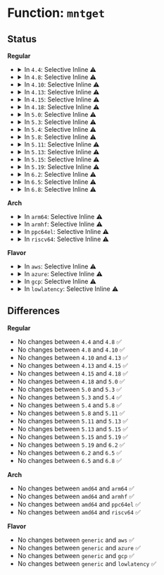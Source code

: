 # Function: <code>mntget</code>

## Status
<b>Regular</b>
<ul>
<li>
<details>
<summary>In <code>4.4</code>: Selective Inline ⚠️</summary>

```c
struct vfsmount *mntget(struct vfsmount *mnt);
```

**Collision:** Unique Global

**Inline:** Selective

**Transformation:** False

**Instances:**

```
In fs/namespace.c (ffffffff8122b610)
Location: fs/namespace.c:1149
Inline: True
Inline callers:
  - fs/namespace.c:copy_mnt_ns
  - fs/namespace.c:copy_mnt_ns
Direct callers:
  - kernel/trace/trace.c:trace_automount
  - mm/shmem.c:__shmem_file_setup
  - mm/shmem.c:__shmem_file_setup
  - fs/pipe.c:create_pipe_files
  - fs/namei.c:path_get
  - fs/namei.c:follow_managed
  - fs/namei.c:pick_link
  - fs/namei.c:path_mountpoint
  - fs/namei.c:path_openat
  - fs/libfs.c:simple_pin_fs
  - fs/nsfs.c:ns_get_path
  - fs/aio.c:SyS_io_setup
  - fs/fhandle.c:do_handle_open
  - fs/fhandle.c:do_handle_open
  - fs/hugetlbfs/inode.c:hugetlb_file_setup
  - fs/ecryptfs/inode.c:ecryptfs_lookup
  - ipc/mqueue.c:SyS_mq_open
  - net/socket.c:sock_alloc_file
  - net/unix/af_unix.c:unix_bind
```
**Symbols:**

```
ffffffff8122b610-ffffffff8122b62a: mntget (STB_GLOBAL)
```
</details>
</li>
<li>
<details>
<summary>In <code>4.8</code>: Selective Inline ⚠️</summary>

```c
struct vfsmount *mntget(struct vfsmount *mnt);
```

**Collision:** Unique Global

**Inline:** Selective

**Transformation:** False

**Instances:**

```
In fs/namespace.c (ffffffff812582e8)
Location: fs/namespace.c:1149
Inline: True
Inline callers:
  - fs/namespace.c:copy_mnt_ns
  - fs/namespace.c:copy_mnt_ns
Direct callers:
  - kernel/trace/trace.c:trace_automount
  - mm/shmem.c:__shmem_file_setup
  - mm/shmem.c:__shmem_file_setup
  - fs/pipe.c:create_pipe_files
  - fs/namei.c:path_mountpoint
  - fs/namei.c:pick_link
  - fs/namei.c:follow_managed
  - fs/namei.c:path_get
  - fs/libfs.c:simple_pin_fs
  - fs/nsfs.c:ns_get_path
  - fs/aio.c:aio_setup_ring
  - fs/fhandle.c:do_handle_open
  - fs/fhandle.c:do_handle_open
  - fs/hugetlbfs/inode.c:hugetlb_file_setup
  - fs/ecryptfs/inode.c:ecryptfs_lookup
  - ipc/mqueue.c:SyS_mq_open
  - net/socket.c:sock_alloc_file
  - net/unix/af_unix.c:unix_bind
```
**Symbols:**

```
ffffffff81253d80-ffffffff81253d9a: mntget (STB_GLOBAL)
```
</details>
</li>
<li>
<details>
<summary>In <code>4.10</code>: Selective Inline ⚠️</summary>

```c
struct vfsmount *mntget(struct vfsmount *mnt);
```

**Collision:** Unique Global

**Inline:** Selective

**Transformation:** False

**Instances:**

```
In fs/namespace.c (ffffffff8126b780)
Location: fs/namespace.c:1194
Inline: True
Inline callers:
  - fs/namespace.c:copy_mnt_ns
  - fs/namespace.c:copy_mnt_ns
Direct callers:
  - kernel/trace/trace.c:trace_automount
  - mm/shmem.c:__shmem_file_setup
  - mm/shmem.c:__shmem_file_setup
  - fs/pipe.c:create_pipe_files
  - fs/namei.c:pick_link
  - fs/namei.c:follow_managed
  - fs/namei.c:path_get
  - fs/libfs.c:simple_pin_fs
  - fs/nsfs.c:__ns_get_path
  - fs/aio.c:aio_setup_ring
  - fs/fhandle.c:do_handle_open
  - fs/fhandle.c:do_handle_open
  - fs/hugetlbfs/inode.c:hugetlb_file_setup
  - fs/ecryptfs/inode.c:ecryptfs_lookup
  - ipc/mqueue.c:SyS_mq_open
  - net/socket.c:sock_alloc_file
  - net/unix/af_unix.c:unix_bind
```
**Symbols:**

```
ffffffff81267050-ffffffff8126706a: mntget (STB_GLOBAL)
```
</details>
</li>
<li>
<details>
<summary>In <code>4.13</code>: Selective Inline ⚠️</summary>

```c
struct vfsmount *mntget(struct vfsmount *mnt);
```

**Collision:** Unique Global

**Inline:** Selective

**Transformation:** False

**Instances:**

```
In fs/namespace.c (ffffffff81278f42)
Location: fs/namespace.c:1195
Inline: True
Inline callers:
  - fs/namespace.c:copy_mnt_ns
  - fs/namespace.c:copy_mnt_ns
Direct callers:
  - kernel/trace/trace.c:trace_automount
  - fs/pipe.c:create_pipe_files
  - fs/namei.c:pick_link
  - fs/namei.c:follow_managed
  - fs/namei.c:path_get
  - fs/libfs.c:simple_pin_fs
  - fs/nsfs.c:__ns_get_path
  - fs/aio.c:aio_setup_ring
  - fs/fhandle.c:do_handle_open
  - fs/fhandle.c:do_handle_open
  - fs/hugetlbfs/inode.c:hugetlb_file_setup
  - fs/ecryptfs/inode.c:ecryptfs_lookup
  - ipc/mqueue.c:do_mq_open
  - net/socket.c:sock_alloc_file
  - net/unix/af_unix.c:unix_bind
```
**Symbols:**

```
ffffffff812748a0-ffffffff812748ba: mntget (STB_GLOBAL)
```
</details>
</li>
<li>
<details>
<summary>In <code>4.15</code>: Selective Inline ⚠️</summary>

```c
struct vfsmount *mntget(struct vfsmount *mnt);
```

**Collision:** Unique Global

**Inline:** Selective

**Transformation:** False

**Instances:**

```
In fs/namespace.c (ffffffff8129b982)
Location: fs/namespace.c:1260
Inline: True
Inline callers:
  - fs/namespace.c:copy_mnt_ns
  - fs/namespace.c:copy_mnt_ns
Direct callers:
  - kernel/trace/trace.c:trace_automount
  - fs/pipe.c:create_pipe_files
  - fs/namei.c:pick_link
  - fs/namei.c:follow_managed
  - fs/namei.c:follow_up
  - fs/namei.c:path_get
  - fs/libfs.c:simple_pin_fs
  - fs/nsfs.c:__ns_get_path
  - fs/aio.c:aio_setup_ring
  - fs/fhandle.c:do_handle_open
  - fs/fhandle.c:do_handle_open
  - fs/hugetlbfs/inode.c:hugetlb_file_setup
  - fs/ecryptfs/inode.c:ecryptfs_lookup
  - ipc/mqueue.c:do_mq_open
  - net/socket.c:sock_alloc_file
  - net/unix/af_unix.c:unix_bind
```
**Symbols:**

```
ffffffff812971d0-ffffffff812971ec: mntget (STB_GLOBAL)
```
</details>
</li>
<li>
<details>
<summary>In <code>4.18</code>: Selective Inline ⚠️</summary>

```c
struct vfsmount *mntget(struct vfsmount *mnt);
```

**Collision:** Unique Global

**Inline:** Selective

**Transformation:** False

**Instances:**

```
In fs/namespace.c (ffffffff812c1a56)
Location: fs/namespace.c:1286
Inline: True
Inline callers:
  - fs/namespace.c:copy_mnt_ns
  - fs/namespace.c:copy_mnt_ns
Direct callers:
  - kernel/trace/trace.c:trace_automount
  - fs/pipe.c:create_pipe_files
  - fs/namei.c:pick_link
  - fs/namei.c:follow_managed
  - fs/namei.c:follow_up
  - fs/namei.c:path_get
  - fs/libfs.c:simple_pin_fs
  - fs/aio.c:aio_setup_ring
  - fs/fhandle.c:do_handle_open
  - fs/fhandle.c:do_handle_open
  - fs/hugetlbfs/inode.c:hugetlb_file_setup
  - fs/ecryptfs/inode.c:ecryptfs_lookup
  - ipc/mqueue.c:do_mq_open
  - security/apparmor/apparmorfs.c:aa_create_aafs
  - net/socket.c:sock_alloc_file
  - net/unix/af_unix.c:unix_bind
```
**Symbols:**

```
ffffffff812bd410-ffffffff812bd42b: mntget (STB_GLOBAL)
```
</details>
</li>
<li>
<details>
<summary>In <code>5.0</code>: Selective Inline ⚠️</summary>

```c
struct vfsmount *mntget(struct vfsmount *mnt);
```

**Collision:** Unique Global

**Inline:** Selective

**Transformation:** False

**Instances:**

```
In fs/namespace.c (ffffffff812d6d06)
Location: fs/namespace.c:1198
Inline: True
Inline callers:
  - fs/namespace.c:copy_mnt_ns
  - fs/namespace.c:copy_mnt_ns
Direct callers:
  - kernel/trace/trace.c:trace_automount
  - fs/file_table.c:alloc_file_pseudo
  - fs/namei.c:pick_link
  - fs/namei.c:follow_managed
  - fs/namei.c:follow_up
  - fs/namei.c:path_get
  - fs/libfs.c:simple_pin_fs
  - fs/fhandle.c:do_handle_open
  - fs/fhandle.c:do_handle_open
  - fs/ecryptfs/inode.c:ecryptfs_lookup
  - ipc/mqueue.c:do_mq_open
  - security/apparmor/apparmorfs.c:aa_create_aafs
  - net/unix/af_unix.c:unix_bind
```
**Symbols:**

```
ffffffff812d2720-ffffffff812d273b: mntget (STB_GLOBAL)
```
</details>
</li>
<li>
<details>
<summary>In <code>5.3</code>: Selective Inline ⚠️</summary>

```c
struct vfsmount *mntget(struct vfsmount *mnt);
```

**Collision:** Unique Global

**Inline:** Selective

**Transformation:** False

**Instances:**

```
In fs/namespace.c (ffffffff812f3273)
Location: fs/namespace.c:1208
Inline: True
Inline callers:
  - fs/namespace.c:__ia32_sys_fsmount
  - fs/namespace.c:__x64_sys_fsmount
  - fs/namespace.c:copy_mnt_ns
  - fs/namespace.c:copy_mnt_ns
  - fs/namespace.c:open_detached_copy
Direct callers:
  - kernel/trace/trace.c:trace_automount
  - fs/file_table.c:alloc_file_pseudo
  - fs/namei.c:pick_link
  - fs/namei.c:follow_managed
  - fs/namei.c:follow_up
  - fs/namei.c:path_get
  - fs/libfs.c:simple_pin_fs
  - fs/fhandle.c:do_handle_open
  - fs/fhandle.c:do_handle_open
  - fs/ecryptfs/inode.c:ecryptfs_lookup
  - ipc/mqueue.c:do_mq_open
  - security/apparmor/apparmorfs.c:aa_create_aafs
  - net/unix/af_unix.c:unix_bind
```
**Symbols:**

```
ffffffff812ef860-ffffffff812ef87a: mntget (STB_GLOBAL)
```
</details>
</li>
<li>
<details>
<summary>In <code>5.4</code>: Selective Inline ⚠️</summary>

```c
struct vfsmount *mntget(struct vfsmount *mnt);
```

**Collision:** Unique Global

**Inline:** Selective

**Transformation:** False

**Instances:**

```
In fs/namespace.c (ffffffff81304e33)
Location: fs/namespace.c:1208
Inline: True
Inline callers:
  - fs/namespace.c:__ia32_sys_fsmount
  - fs/namespace.c:__x64_sys_fsmount
  - fs/namespace.c:copy_mnt_ns
  - fs/namespace.c:copy_mnt_ns
  - fs/namespace.c:open_detached_copy
Direct callers:
  - kernel/trace/trace.c:trace_automount
  - fs/file_table.c:alloc_file_pseudo
  - fs/namei.c:pick_link
  - fs/namei.c:follow_managed
  - fs/namei.c:follow_up
  - fs/namei.c:path_get
  - fs/libfs.c:simple_pin_fs
  - fs/fhandle.c:do_handle_open
  - fs/fhandle.c:do_handle_open
  - fs/ecryptfs/inode.c:ecryptfs_lookup
  - ipc/mqueue.c:do_mq_open
  - security/apparmor/apparmorfs.c:aa_create_aafs
  - net/unix/af_unix.c:unix_bind
```
**Symbols:**

```
ffffffff81301330-ffffffff8130134a: mntget (STB_GLOBAL)
```
</details>
</li>
<li>
<details>
<summary>In <code>5.8</code>: Selective Inline ⚠️</summary>

```c
struct vfsmount *mntget(struct vfsmount *mnt);
```

**Collision:** Unique Global

**Inline:** Selective

**Transformation:** False

**Instances:**

```
In fs/namespace.c (ffffffff8133ea0a)
Location: fs/namespace.c:1224
Inline: True
Inline callers:
  - fs/namespace.c:__do_sys_fsmount
  - fs/namespace.c:copy_mnt_ns
  - fs/namespace.c:copy_mnt_ns
  - fs/namespace.c:open_detached_copy
Direct callers:
  - kernel/trace/trace.c:trace_automount
  - fs/file_table.c:alloc_file_pseudo
  - fs/namei.c:path_init
  - fs/namei.c:path_init
  - fs/namei.c:path_init
  - fs/namei.c:path_init
  - fs/namei.c:step_into
  - fs/namei.c:follow_up
  - fs/namei.c:nd_jump_root
  - fs/namei.c:set_root
  - fs/libfs.c:simple_pin_fs
  - fs/nsfs.c:__ns_get_path
  - fs/fhandle.c:handle_to_path
  - fs/fhandle.c:handle_to_path
  - fs/ecryptfs/inode.c:ecryptfs_lookup_interpose
  - ipc/mqueue.c:do_mq_open
  - security/apparmor/apparmorfs.c:aa_mk_null_file
  - net/unix/af_unix.c:unix_mknod
```
**Symbols:**

```
ffffffff8133a540-ffffffff8133a55a: mntget (STB_GLOBAL)
```
</details>
</li>
<li>
<details>
<summary>In <code>5.11</code>: Selective Inline ⚠️</summary>

```c
struct vfsmount *mntget(struct vfsmount *mnt);
```

**Collision:** Unique Global

**Inline:** Selective

**Transformation:** False

**Instances:**

```
In fs/namespace.c (ffffffff8134aa6a)
Location: fs/namespace.c:1227
Inline: True
Inline callers:
  - fs/namespace.c:__do_sys_fsmount
  - fs/namespace.c:copy_mnt_ns
  - fs/namespace.c:copy_mnt_ns
  - fs/namespace.c:open_detached_copy
Direct callers:
  - kernel/trace/trace.c:trace_automount
  - fs/file_table.c:alloc_file_pseudo
  - fs/namei.c:path_init
  - fs/namei.c:path_init
  - fs/namei.c:path_init
  - fs/namei.c:path_init
  - fs/namei.c:step_into
  - fs/namei.c:follow_up
  - fs/namei.c:nd_jump_root
  - fs/namei.c:set_root
  - fs/libfs.c:simple_pin_fs
  - fs/nsfs.c:__ns_get_path
  - fs/fhandle.c:handle_to_path
  - fs/fhandle.c:handle_to_path
  - fs/ecryptfs/inode.c:ecryptfs_lookup_interpose
  - fs/fuse/dir.c:fuse_dentry_automount
  - ipc/mqueue.c:do_mq_open
  - security/apparmor/apparmorfs.c:aa_mk_null_file
  - net/unix/af_unix.c:unix_mknod
```
**Symbols:**

```
ffffffff813461b0-ffffffff813461ca: mntget (STB_GLOBAL)
```
</details>
</li>
<li>
<details>
<summary>In <code>5.13</code>: Selective Inline ⚠️</summary>

```c
struct vfsmount *mntget(struct vfsmount *mnt);
```

**Collision:** Unique Global

**Inline:** Selective

**Transformation:** False

**Instances:**

```
In fs/namespace.c (ffffffff813512bf)
Location: fs/namespace.c:1237
Inline: True
Inline callers:
  - fs/namespace.c:__do_sys_fsmount
  - fs/namespace.c:copy_mnt_ns
  - fs/namespace.c:copy_mnt_ns
  - fs/namespace.c:__do_sys_open_tree
Direct callers:
  - kernel/trace/trace.c:trace_automount
  - fs/file_table.c:alloc_file_pseudo
  - fs/namei.c:path_init
  - fs/namei.c:path_init
  - fs/namei.c:path_init
  - fs/namei.c:path_init
  - fs/namei.c:step_into
  - fs/namei.c:follow_up
  - fs/namei.c:nd_jump_root
  - fs/namei.c:set_root
  - fs/libfs.c:simple_pin_fs
  - fs/nsfs.c:__ns_get_path
  - fs/fhandle.c:handle_to_path
  - fs/fhandle.c:handle_to_path
  - fs/ecryptfs/inode.c:ecryptfs_lookup
  - fs/fuse/dir.c:fuse_dentry_automount
  - ipc/mqueue.c:do_mq_open
  - security/apparmor/apparmorfs.c:aa_create_aafs
  - net/unix/af_unix.c:unix_bind
```
**Symbols:**

```
ffffffff8134c570-ffffffff8134c58a: mntget (STB_GLOBAL)
```
</details>
</li>
<li>
<details>
<summary>In <code>5.15</code>: Selective Inline ⚠️</summary>

```c
struct vfsmount *mntget(struct vfsmount *mnt);
```

**Collision:** Unique Global

**Inline:** Selective

**Transformation:** False

**Instances:**

```
In fs/namespace.c (ffffffff8139f683)
Location: fs/namespace.c:1246
Inline: True
Inline callers:
  - fs/namespace.c:__do_sys_fsmount
  - fs/namespace.c:copy_mnt_ns
  - fs/namespace.c:copy_mnt_ns
  - fs/namespace.c:__do_sys_open_tree
Direct callers:
  - kernel/trace/trace.c:trace_automount
  - fs/file_table.c:alloc_file_pseudo
  - fs/namei.c:path_init
  - fs/namei.c:path_init
  - fs/namei.c:path_init
  - fs/namei.c:path_init
  - fs/namei.c:step_into
  - fs/namei.c:follow_up
  - fs/namei.c:nd_jump_root
  - fs/namei.c:set_root
  - fs/libfs.c:simple_pin_fs
  - fs/nsfs.c:__ns_get_path
  - fs/fhandle.c:handle_to_path
  - fs/fhandle.c:handle_to_path
  - fs/ecryptfs/inode.c:ecryptfs_lookup
  - fs/fuse/dir.c:fuse_dentry_automount
  - ipc/mqueue.c:do_mq_open
  - security/apparmor/apparmorfs.c:aa_create_aafs
  - net/unix/af_unix.c:unix_bind_bsd
```
**Symbols:**

```
ffffffff8139a340-ffffffff8139a35a: mntget (STB_GLOBAL)
```
</details>
</li>
<li>
<details>
<summary>In <code>5.19</code>: Selective Inline ⚠️</summary>

```c
struct vfsmount *mntget(struct vfsmount *mnt);
```

**Collision:** Unique Global

**Inline:** Selective

**Transformation:** False

**Instances:**

```
In fs/namespace.c (ffffffff81422b72)
Location: fs/namespace.c:1287
Inline: True
Inline callers:
  - fs/namespace.c:__do_sys_fsmount
  - fs/namespace.c:copy_mnt_ns
  - fs/namespace.c:copy_mnt_ns
  - fs/namespace.c:open_detached_copy
Direct callers:
  - kernel/trace/trace.c:trace_automount
  - fs/file_table.c:alloc_file_pseudo
  - fs/namei.c:path_init
  - fs/namei.c:path_init
  - fs/namei.c:path_init
  - fs/namei.c:path_init
  - fs/namei.c:step_into
  - fs/namei.c:follow_up
  - fs/namei.c:nd_jump_root
  - fs/namei.c:set_root
  - fs/libfs.c:simple_pin_fs
  - fs/nsfs.c:__ns_get_path
  - fs/fhandle.c:handle_to_path
  - fs/fhandle.c:handle_to_path
  - fs/ecryptfs/inode.c:ecryptfs_lookup
  - fs/fuse/dir.c:fuse_dentry_automount
  - ipc/mqueue.c:do_mq_open
  - security/apparmor/apparmorfs.c:aa_create_aafs
  - security/apparmor/apparmorfs.c:policy_get_link
  - security/apparmor/apparmorfs.c:policy_get_link
  - net/unix/af_unix.c:unix_bind_bsd
```
**Symbols:**

```
ffffffff8141ce90-ffffffff8141ceb2: mntget (STB_GLOBAL)
```
</details>
</li>
<li>
<details>
<summary>In <code>6.2</code>: Selective Inline ⚠️</summary>

```c
struct vfsmount *mntget(struct vfsmount *mnt);
```

**Collision:** Unique Global

**Inline:** Selective

**Transformation:** False

**Instances:**

```
In fs/namespace.c (ffffffff814af201)
Location: fs/namespace.c:1392
Inline: True
Inline callers:
  - fs/namespace.c:__do_sys_fsmount
  - fs/namespace.c:copy_mnt_ns
  - fs/namespace.c:copy_mnt_ns
  - fs/namespace.c:open_detached_copy
Direct callers:
  - kernel/trace/trace.c:trace_automount
  - fs/file_table.c:alloc_file_pseudo
  - fs/namei.c:path_init
  - fs/namei.c:path_init
  - fs/namei.c:path_init
  - fs/namei.c:path_init
  - fs/namei.c:step_into
  - fs/namei.c:follow_up
  - fs/namei.c:nd_jump_root
  - fs/namei.c:set_root
  - fs/libfs.c:simple_pin_fs
  - fs/nsfs.c:__ns_get_path
  - fs/fhandle.c:handle_to_path
  - fs/fhandle.c:handle_to_path
  - fs/ecryptfs/inode.c:ecryptfs_lookup
  - fs/fuse/dir.c:fuse_dentry_automount
  - ipc/mqueue.c:do_mq_open
  - security/apparmor/apparmorfs.c:aa_create_aafs
  - security/apparmor/apparmorfs.c:policy_get_link
  - security/apparmor/apparmorfs.c:policy_get_link
  - net/unix/af_unix.c:unix_bind_bsd
  - net/unix/af_unix.c:unix_bind_bsd
```
**Symbols:**

```
ffffffff814a9150-ffffffff814a9172: mntget (STB_GLOBAL)
```
</details>
</li>
<li>
<details>
<summary>In <code>6.5</code>: Selective Inline ⚠️</summary>

```c
struct vfsmount *mntget(struct vfsmount *mnt);
```

**Collision:** Unique Global

**Inline:** Selective

**Transformation:** False

**Instances:**

```
In fs/namespace.c (ffffffff814e4164)
Location: fs/namespace.c:1355
Inline: True
Inline callers:
  - fs/namespace.c:__do_sys_fsmount
  - fs/namespace.c:copy_mnt_ns
  - fs/namespace.c:copy_mnt_ns
  - fs/namespace.c:open_detached_copy
Direct callers:
  - kernel/trace/trace.c:trace_automount
  - fs/file_table.c:alloc_file_pseudo
  - fs/namei.c:path_init
  - fs/namei.c:path_init
  - fs/namei.c:path_init
  - fs/namei.c:path_init
  - fs/namei.c:step_into
  - fs/namei.c:follow_up
  - fs/namei.c:nd_jump_root
  - fs/namei.c:set_root
  - fs/libfs.c:simple_pin_fs
  - fs/nsfs.c:__ns_get_path
  - fs/fhandle.c:do_handle_open
  - fs/fhandle.c:do_handle_open
  - fs/ecryptfs/inode.c:ecryptfs_lookup
  - fs/fuse/dir.c:fuse_dentry_automount
  - ipc/mqueue.c:do_mq_open
  - security/apparmor/apparmorfs.c:aa_create_aafs
  - security/apparmor/apparmorfs.c:policy_get_link
  - security/apparmor/apparmorfs.c:policy_get_link
  - net/unix/af_unix.c:unix_bind_bsd
  - net/unix/af_unix.c:unix_bind_bsd
```
**Symbols:**

```
ffffffff814de090-ffffffff814de0b2: mntget (STB_GLOBAL)
```
</details>
</li>
<li>
<details>
<summary>In <code>6.8</code>: Selective Inline ⚠️</summary>

```c
struct vfsmount *mntget(struct vfsmount *mnt);
```

**Collision:** Unique Global

**Inline:** Selective

**Transformation:** False

**Instances:**

```
In fs/namespace.c (ffffffff81517e7d)
Location: fs/namespace.c:1368
Inline: True
Inline callers:
  - fs/namespace.c:__do_sys_fsmount
  - fs/namespace.c:copy_mnt_ns
  - fs/namespace.c:copy_mnt_ns
  - fs/namespace.c:open_detached_copy
Direct callers:
  - kernel/trace/trace.c:trace_automount
  - fs/file_table.c:alloc_file_pseudo
  - fs/namei.c:path_init
  - fs/namei.c:path_init
  - fs/namei.c:path_init
  - fs/namei.c:path_init
  - fs/namei.c:step_into
  - fs/namei.c:follow_up
  - fs/namei.c:nd_jump_root
  - fs/namei.c:set_root
  - fs/libfs.c:simple_pin_fs
  - fs/nsfs.c:__ns_get_path
  - fs/fhandle.c:handle_to_path
  - fs/fhandle.c:handle_to_path
  - fs/ecryptfs/inode.c:ecryptfs_lookup
  - fs/fuse/dir.c:fuse_dentry_automount
  - ipc/mqueue.c:do_mq_open
  - security/apparmor/apparmorfs.c:aa_create_aafs
  - security/apparmor/apparmorfs.c:policy_get_link
  - security/apparmor/apparmorfs.c:policy_get_link
  - net/unix/af_unix.c:unix_bind_bsd
  - net/unix/af_unix.c:unix_bind_bsd
```
**Symbols:**

```
ffffffff81510ae0-ffffffff81510b02: mntget (STB_GLOBAL)
```
</details>
</li>
</ul>
<b>Arch</b>
<ul>
<li>
<details>
<summary>In <code>arm64</code>: Selective Inline ⚠️</summary>

```c
struct vfsmount *mntget(struct vfsmount *mnt);
```

**Collision:** Unique Global

**Inline:** Selective

**Transformation:** False

**Instances:**

```
In fs/namespace.c (ffff8000103b86b0)
Location: fs/namespace.c:1208
Inline: True
Inline callers:
  - fs/namespace.c:__arm64_sys_fsmount
  - fs/namespace.c:copy_mnt_ns
  - fs/namespace.c:copy_mnt_ns
  - fs/namespace.c:__arm64_sys_open_tree
Direct callers:
  - kernel/trace/trace.c:trace_automount
  - fs/file_table.c:alloc_file_pseudo
  - fs/namei.c:pick_link
  - fs/namei.c:follow_managed
  - fs/namei.c:follow_up
  - fs/namei.c:path_get
  - fs/libfs.c:simple_pin_fs
  - fs/fhandle.c:do_handle_open
  - fs/fhandle.c:do_handle_open
  - fs/ecryptfs/inode.c:ecryptfs_lookup
  - ipc/mqueue.c:do_mq_open
  - security/apparmor/apparmorfs.c:aa_create_aafs
  - net/unix/af_unix.c:unix_bind
```
**Symbols:**

```
ffff8000103b4bd0-ffff8000103b4c1c: mntget (STB_GLOBAL)
```
</details>
</li>
<li>
<details>
<summary>In <code>armhf</code>: Selective Inline ⚠️</summary>

```c
struct vfsmount *mntget(struct vfsmount *mnt);
```

**Collision:** Unique Global

**Inline:** Selective

**Transformation:** False

**Instances:**

```
In fs/namespace.c (c05981e4)
Location: fs/namespace.c:1208
Inline: True
Inline callers:
  - fs/namespace.c:__se_sys_fsmount
  - fs/namespace.c:copy_mnt_ns
  - fs/namespace.c:copy_mnt_ns
  - fs/namespace.c:__se_sys_open_tree
Direct callers:
  - kernel/trace/trace.c:trace_automount
  - fs/file_table.c:alloc_file_pseudo
  - fs/namei.c:pick_link
  - fs/namei.c:follow_managed
  - fs/namei.c:path_get
  - fs/libfs.c:simple_pin_fs
  - fs/nsfs.c:__ns_get_path
  - fs/fhandle.c:__se_sys_open_by_handle_at
  - fs/fhandle.c:__se_sys_open_by_handle_at
  - fs/ecryptfs/inode.c:ecryptfs_lookup
  - ipc/mqueue.c:__se_sys_mq_open
  - security/apparmor/apparmorfs.c:aa_create_aafs
  - net/unix/af_unix.c:unix_bind
```
**Symbols:**

```
c059272c-c059276c: mntget (STB_GLOBAL)
```
</details>
</li>
<li>
<details>
<summary>In <code>ppc64el</code>: Selective Inline ⚠️</summary>

```c
struct vfsmount *mntget(struct vfsmount *mnt);
```

**Collision:** Unique Global

**Inline:** Selective

**Transformation:** False

**Instances:**

```
In fs/namespace.c (c0000000004b566c)
Location: fs/namespace.c:1208
Inline: True
Inline callers:
  - fs/namespace.c:__se_sys_fsmount
  - fs/namespace.c:copy_mnt_ns
  - fs/namespace.c:copy_mnt_ns
  - fs/namespace.c:__se_sys_open_tree
Direct callers:
  - kernel/trace/trace.c:trace_automount
  - fs/file_table.c:alloc_file_pseudo
  - fs/namei.c:pick_link
  - fs/namei.c:follow_managed
  - fs/namei.c:follow_up
  - fs/namei.c:path_get
  - fs/libfs.c:simple_pin_fs
  - fs/fhandle.c:do_handle_open
  - fs/fhandle.c:do_handle_open
  - fs/ecryptfs/inode.c:ecryptfs_lookup
  - ipc/mqueue.c:do_mq_open
  - security/apparmor/apparmorfs.c:aa_create_aafs
  - net/unix/af_unix.c:unix_bind
```
**Symbols:**

```
c0000000004b1280-c0000000004b12e8: mntget (STB_GLOBAL)
```
</details>
</li>
<li>
<details>
<summary>In <code>riscv64</code>: Selective Inline ⚠️</summary>

```c
struct vfsmount *mntget(struct vfsmount *mnt);
```

**Collision:** Unique Global

**Inline:** Selective

**Transformation:** False

**Instances:**

```
In fs/namespace.c (ffffffe00027c918)
Location: fs/namespace.c:1208
Inline: True
Inline callers:
  - fs/namespace.c:__se_sys_fsmount
  - fs/namespace.c:copy_mnt_ns
  - fs/namespace.c:copy_mnt_ns
  - fs/namespace.c:__se_sys_open_tree
Direct callers:
  - kernel/trace/trace.c:trace_automount
  - fs/file_table.c:alloc_file_pseudo
  - fs/namei.c:pick_link
  - fs/namei.c:follow_managed
  - fs/namei.c:follow_up
  - fs/namei.c:path_get
  - fs/libfs.c:simple_pin_fs
  - fs/fhandle.c:__se_sys_open_by_handle_at
  - fs/fhandle.c:__se_sys_open_by_handle_at
  - fs/ecryptfs/inode.c:ecryptfs_lookup
  - ipc/mqueue.c:__se_sys_mq_open
  - security/apparmor/apparmorfs.c:aa_create_aafs
  - net/unix/af_unix.c:unix_bind
```
**Symbols:**

```
ffffffe000277232-ffffffe00027727e: mntget (STB_GLOBAL)
```
</details>
</li>
</ul>
<b>Flavor</b>
<ul>
<li>
<details>
<summary>In <code>aws</code>: Selective Inline ⚠️</summary>

```c
struct vfsmount *mntget(struct vfsmount *mnt);
```

**Collision:** Unique Global

**Inline:** Selective

**Transformation:** False

**Instances:**

```
In fs/namespace.c (ffffffff812fd413)
Location: fs/namespace.c:1208
Inline: True
Inline callers:
  - fs/namespace.c:__ia32_sys_fsmount
  - fs/namespace.c:__x64_sys_fsmount
  - fs/namespace.c:copy_mnt_ns
  - fs/namespace.c:copy_mnt_ns
  - fs/namespace.c:open_detached_copy
Direct callers:
  - kernel/trace/trace.c:trace_automount
  - fs/file_table.c:alloc_file_pseudo
  - fs/namei.c:pick_link
  - fs/namei.c:follow_managed
  - fs/namei.c:follow_up
  - fs/namei.c:path_get
  - fs/libfs.c:simple_pin_fs
  - fs/fhandle.c:do_handle_open
  - fs/fhandle.c:do_handle_open
  - fs/ecryptfs/inode.c:ecryptfs_lookup
  - ipc/mqueue.c:do_mq_open
  - security/apparmor/apparmorfs.c:aa_create_aafs
  - net/unix/af_unix.c:unix_bind
```
**Symbols:**

```
ffffffff812f9910-ffffffff812f992a: mntget (STB_GLOBAL)
```
</details>
</li>
<li>
<details>
<summary>In <code>azure</code>: Selective Inline ⚠️</summary>

```c
struct vfsmount *mntget(struct vfsmount *mnt);
```

**Collision:** Unique Global

**Inline:** Selective

**Transformation:** False

**Instances:**

```
In fs/namespace.c (ffffffff812ee033)
Location: fs/namespace.c:1208
Inline: True
Inline callers:
  - fs/namespace.c:__ia32_sys_fsmount
  - fs/namespace.c:__x64_sys_fsmount
  - fs/namespace.c:copy_mnt_ns
  - fs/namespace.c:copy_mnt_ns
  - fs/namespace.c:open_detached_copy
Direct callers:
  - kernel/trace/trace.c:trace_automount
  - fs/file_table.c:alloc_file_pseudo
  - fs/namei.c:pick_link
  - fs/namei.c:follow_managed
  - fs/namei.c:follow_up
  - fs/namei.c:path_get
  - fs/libfs.c:simple_pin_fs
  - fs/fhandle.c:do_handle_open
  - fs/fhandle.c:do_handle_open
  - fs/ecryptfs/inode.c:ecryptfs_lookup
  - ipc/mqueue.c:do_mq_open
  - security/apparmor/apparmorfs.c:aa_create_aafs
  - net/unix/af_unix.c:unix_bind
```
**Symbols:**

```
ffffffff812ea530-ffffffff812ea54a: mntget (STB_GLOBAL)
```
</details>
</li>
<li>
<details>
<summary>In <code>gcp</code>: Selective Inline ⚠️</summary>

```c
struct vfsmount *mntget(struct vfsmount *mnt);
```

**Collision:** Unique Global

**Inline:** Selective

**Transformation:** False

**Instances:**

```
In fs/namespace.c (ffffffff812fb203)
Location: fs/namespace.c:1208
Inline: True
Inline callers:
  - fs/namespace.c:__ia32_sys_fsmount
  - fs/namespace.c:__x64_sys_fsmount
  - fs/namespace.c:copy_mnt_ns
  - fs/namespace.c:copy_mnt_ns
  - fs/namespace.c:open_detached_copy
Direct callers:
  - kernel/trace/trace.c:trace_automount
  - fs/file_table.c:alloc_file_pseudo
  - fs/namei.c:pick_link
  - fs/namei.c:follow_managed
  - fs/namei.c:follow_up
  - fs/namei.c:path_get
  - fs/libfs.c:simple_pin_fs
  - fs/fhandle.c:do_handle_open
  - fs/fhandle.c:do_handle_open
  - fs/ecryptfs/inode.c:ecryptfs_lookup
  - ipc/mqueue.c:do_mq_open
  - security/apparmor/apparmorfs.c:aa_create_aafs
  - net/unix/af_unix.c:unix_bind
```
**Symbols:**

```
ffffffff812f7700-ffffffff812f771a: mntget (STB_GLOBAL)
```
</details>
</li>
<li>
<details>
<summary>In <code>lowlatency</code>: Selective Inline ⚠️</summary>

```c
struct vfsmount *mntget(struct vfsmount *mnt);
```

**Collision:** Unique Global

**Inline:** Selective

**Transformation:** False

**Instances:**

```
In fs/namespace.c (ffffffff8130c853)
Location: fs/namespace.c:1208
Inline: True
Inline callers:
  - fs/namespace.c:__ia32_sys_fsmount
  - fs/namespace.c:__x64_sys_fsmount
  - fs/namespace.c:copy_mnt_ns
  - fs/namespace.c:copy_mnt_ns
  - fs/namespace.c:open_detached_copy
Direct callers:
  - kernel/trace/trace.c:trace_automount
  - fs/file_table.c:alloc_file_pseudo
  - fs/namei.c:pick_link
  - fs/namei.c:follow_managed
  - fs/namei.c:follow_up
  - fs/namei.c:path_get
  - fs/libfs.c:simple_pin_fs
  - fs/fhandle.c:do_handle_open
  - fs/fhandle.c:do_handle_open
  - fs/ecryptfs/inode.c:ecryptfs_lookup
  - ipc/mqueue.c:do_mq_open
  - security/apparmor/apparmorfs.c:aa_create_aafs
  - net/unix/af_unix.c:unix_bind
```
**Symbols:**

```
ffffffff81308940-ffffffff8130895a: mntget (STB_GLOBAL)
```
</details>
</li>
</ul>

## Differences
<b>Regular</b>
<ul>
<li>
No changes between <code>4.4</code> and <code>4.8</code> ✅
</li>
<li>
No changes between <code>4.8</code> and <code>4.10</code> ✅
</li>
<li>
No changes between <code>4.10</code> and <code>4.13</code> ✅
</li>
<li>
No changes between <code>4.13</code> and <code>4.15</code> ✅
</li>
<li>
No changes between <code>4.15</code> and <code>4.18</code> ✅
</li>
<li>
No changes between <code>4.18</code> and <code>5.0</code> ✅
</li>
<li>
No changes between <code>5.0</code> and <code>5.3</code> ✅
</li>
<li>
No changes between <code>5.3</code> and <code>5.4</code> ✅
</li>
<li>
No changes between <code>5.4</code> and <code>5.8</code> ✅
</li>
<li>
No changes between <code>5.8</code> and <code>5.11</code> ✅
</li>
<li>
No changes between <code>5.11</code> and <code>5.13</code> ✅
</li>
<li>
No changes between <code>5.13</code> and <code>5.15</code> ✅
</li>
<li>
No changes between <code>5.15</code> and <code>5.19</code> ✅
</li>
<li>
No changes between <code>5.19</code> and <code>6.2</code> ✅
</li>
<li>
No changes between <code>6.2</code> and <code>6.5</code> ✅
</li>
<li>
No changes between <code>6.5</code> and <code>6.8</code> ✅
</li>
</ul>
<b>Arch</b>
<ul>
<li>
No changes between <code>amd64</code> and <code>arm64</code> ✅
</li>
<li>
No changes between <code>amd64</code> and <code>armhf</code> ✅
</li>
<li>
No changes between <code>amd64</code> and <code>ppc64el</code> ✅
</li>
<li>
No changes between <code>amd64</code> and <code>riscv64</code> ✅
</li>
</ul>
<b>Flavor</b>
<ul>
<li>
No changes between <code>generic</code> and <code>aws</code> ✅
</li>
<li>
No changes between <code>generic</code> and <code>azure</code> ✅
</li>
<li>
No changes between <code>generic</code> and <code>gcp</code> ✅
</li>
<li>
No changes between <code>generic</code> and <code>lowlatency</code> ✅
</li>
</ul>
